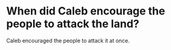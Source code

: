 # When did Caleb encourage the people to attack the land?

Caleb encouraged the people to attack it at once.
